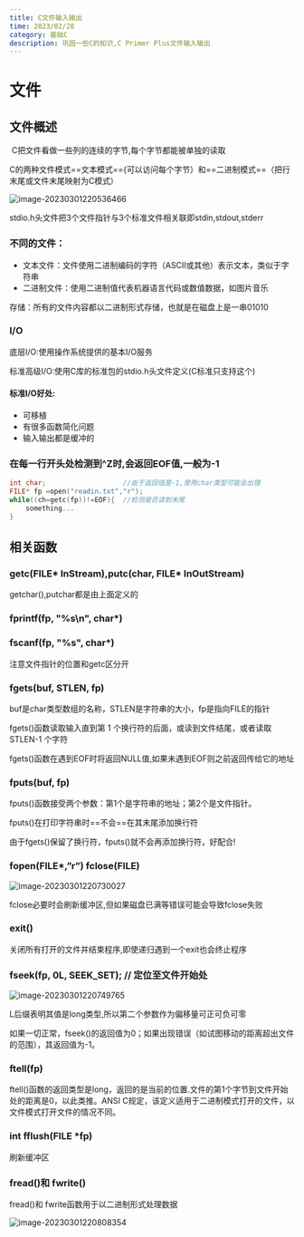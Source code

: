 ```yaml
---
title: C文件输入输出
time: 2023/02/28
category: 基础C
description: 巩固一些C的知识,C Primer Plus文件输入输出
---
```




# 文件

## 文件概述

​	C把文件看做一些列的连续的字节,每个字节都能被单独的读取

C的两种文件模式==文本模式=={可以访问每个字节）和==二进制模式==（把行末尾或文件末尾映射为C模式）

![image-20230301220536466](https://cdn.jsdelivr.net/gh/gdlearncoding/blogImage@main/image-20230301220536466.png)

stdio.h头文件把3个文件指针与3个标准文件相关联即stdin,stdout,stderr



### 不同的文件：

- 文本文件：文件使用二进制编码的字符（ASCII或其他）表示文本，类似于字符串
- 二进制文件：使用二进制值代表机器语言代码或数值数据，如图片音乐

​	存储：所有的文件内容都以二进制形式存储，也就是在磁盘上是一串01010

### I/O

底层I/O:使用操作系统提供的基本I/O服务

标准高级I/O:使用C库的标准包的stdio.h头文件定义(C标准只支持这个)

#### 标准I/O好处:

- 可移植
- 有很多函数简化问题
- 输入输出都是缓冲的

### 在每一行开头处检测到^Z时,会返回EOF值,一般为-1

```c
int char;					//由于返回值是-1,使用char类型可能会出错
FILE* fp =open("readin.txt","r");
while((ch=getc(fp))!=EOF){	//检测是否读到末尾
    something...
}
```

## 相关函数

### getc(FILE* InStream),putc(char, FILE* InOutStream)

getchar(),putchar都是由上面定义的

### fprintf(fp, "%s\n", char*)

### fscanf(fp, "%s", char*)

注意文件指针的位置和getc区分开

### fgets(buf, STLEN, fp)

buf是char类型数组的名称，STLEN是字符串的大小，fp是指向FILE的指针

fgets()函数读取输入直到第 1 个换行符的后面，或读到文件结尾，或者读取STLEN-1 个字符

fgets()函数在遇到EOF时将返回NULL值,如果未遇到EOF则之前返回传给它的地址

### fputs(buf, fp)

fputs()函数接受两个参数：第1个是字符串的地址；第2个是文件指针。

fputs()在打印字符串时==不会==在其末尾添加换行符

由于fgets()保留了换行符，fputs()就不会再添加换行符，好配合!

### fopen(FILE*,”r”) fclose(FILE)

![image-20230301220730027](https://cdn.jsdelivr.net/gh/gdlearncoding/blogImage@main/image-20230301220730027.png)

fclose必要时会刷新缓冲区,但如果磁盘已满等错误可能会导致fclose失败

### exit()

关闭所有打开的文件并结束程序,即使递归遇到一个exit也会终止程序

### fseek(fp, 0L, SEEK_SET); // 定位至文件开始处

![image-20230301220749765](https://cdn.jsdelivr.net/gh/gdlearncoding/blogImage@main/image-20230301220749765.png)

L后缀表明其值是long类型,所以第二个参数作为偏移量可正可负可零

如果一切正常，fseek()的返回值为0；如果出现错误（如试图移动的距离超出文件的范围），其返回值为-1。

### ftell(fp)

ftell()函数的返回类型是long，返回的是当前的位置.文件的第1个字节到文件开始处的距离是0，以此类推。ANSI C规定，该定义适用于二进制模式打开的文件，以文件模式打开文件的情况不同。

### int fflush(FILE *fp)

刷新缓冲区

### fread()和 fwrite()

fread()和 fwrite函数用于以二进制形式处理数据

![image-20230301220808354](https://cdn.jsdelivr.net/gh/gdlearncoding/blogImage@main/image-20230301220808354.png)